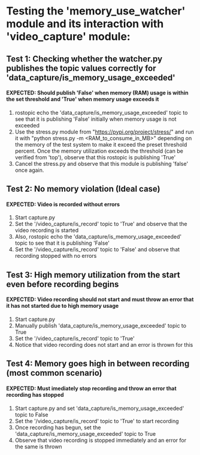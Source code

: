 # Testing the 'memory_use_watcher' module and its interaction with 'video_capture' module:

## Test 1: Checking whether the watcher.py publishes the topic values correctly for 'data_capture/is_memory_usage_exceeded'

#### EXPECTED: Should publish 'False' when memory (RAM) usage is within the set threshold and 'True' when memory usage exceeds it

1. rostopic echo the 'data_capture/is_memory_usage_exceeded' topic to see that it is publishing 'False' initially when memory usage is not exceeded
2. Use the stress.py module from "https://pypi.org/project/stress/" and run it with "python stress.py -m <RAM_to_consume_in_MB>" depending on the memory of the test system to make it exceed the preset threshold percent. Once the memory utilization exceeds the threshold (can be verified from 'top'), observe that this rostopic is publishing 'True'
3. Cancel the stress.py and observe that this module is publishing 'false' once again.

## Test 2: No memory violation (Ideal case)

#### EXPECTED: Video is recorded without errors

1. Start capture.py 
2. Set the '/video_capture/is_record' topic to 'True' and observe that the video recording is started 
3. Also, rostopic echo the 'data_capture/is_memory_usage_exceeded' topic to see that it is publishing 'False'
4. Set the '/video_capture/is_record' topic to 'False' and observe that recording stopped with no errors


## Test 3: High memory utilization from the start even before recording begins

#### EXPECTED: Video recording should not start and must throw an error that it has not started due to high memory usage

1. Start capture.py
2. Manually publish 'data_capture/is_memory_usage_exceeded' topic to True
3. Set the '/video_capture/is_record' topic to 'True' 
4. Notice that video recording does not start and an error is thrown for this


## Test 4: Memory goes high in between recording (most common scenario)

#### EXPECTED: Must imediately stop recording and throw an error that recording has stopped

1. Start capture.py and set 'data_capture/is_memory_usage_exceeded' topic to False
2. Set the '/video_capture/is_record' topic to 'True' to start recording
3. Once recording has begun, set the 'data_capture/is_memory_usage_exceeded' topic to True
4. Observe that video recording is stopped immediately and an error for the same is thrown